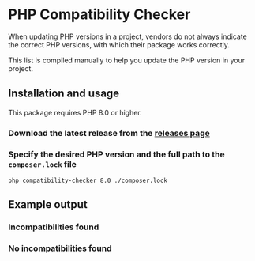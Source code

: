 # PHP Compatibility Checker

When updating PHP versions in a project, vendors do not always indicate the correct PHP versions, with which their package works correctly. 

This list is compiled manually to help you update the PHP version in your project.

## Installation and usage
This package requires PHP 8.0 or higher.

### Download the latest release from the [releases page](releases)

### Specify the desired PHP version and the full path to the `composer.lock` file
```shell
php compatibility-checker 8.0 ./composer.lock
```

## Example output

### Incompatibilities found

### No incompatibilities found

